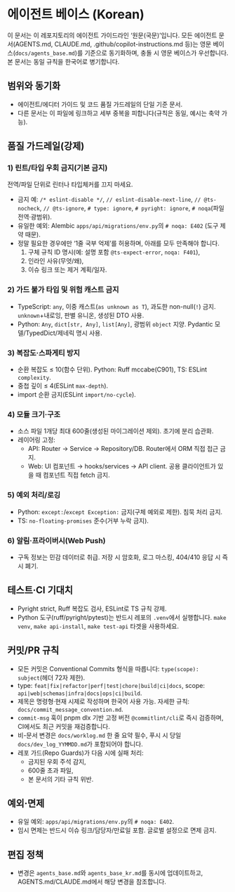 # 에이전트 베이스 (Korean)

이 문서는 이 레포지토리의 에이전트 가이드라인 ‘원문(국문)’입니다. 모든 에이전트 문서(AGENTS.md, CLAUDE.md, .github/copilot-instructions.md 등)는 영문 베이스(`docs/agents_base.md`)를 기준으로 동기화하며, 충돌 시 영문 베이스가 우선합니다. 본 문서는 동일 규칙을 한국어로 병기합니다.

## 범위와 동기화
- 에이전트/에디터 가이드 및 코드 품질 가드레일의 단일 기준 문서.
- 다른 문서는 이 파일에 링크하고 세부 중복을 피합니다(규칙은 동일, 예시는 축약 가능).

## 품질 가드레일(강제)

### 1) 린트/타입 우회 금지(기본 금지)
전역/파일 단위로 린터나 타입체커를 끄지 마세요.
- 금지 예: `/* eslint-disable */`, `// eslint-disable-next-line`, `// @ts-nocheck`, `// @ts-ignore`, `# type: ignore`, `# pyright: ignore`, `# noqa`(파일 전역·광범위).
- 유일한 예외: Alembic `apps/api/migrations/env.py`의 `# noqa: E402` (도구 제약 때문).
- 정말 필요한 경우에만 ‘1줄 국부 억제’를 허용하며, 아래를 모두 만족해야 합니다.
  1) 구체 규칙 ID 명시(예: 설명 포함 `@ts-expect-error`, `noqa: F401`),
  2) 인라인 사유(무엇/왜),
  3) 이슈 링크 또는 제거 계획/일자.

### 2) 가드 불가 타입 및 위험 캐스트 금지
- TypeScript: `any`, 이중 캐스트(`as unknown as T`), 과도한 non-null(`!`) 금지. `unknown`+내로잉, 판별 유니온, 생성된 DTO 사용.
- Python: `Any`, `dict[str, Any]`, `list[Any]`, 광범위 `object` 지양. Pydantic 모델/TypedDict/제네릭 명시 사용.

### 3) 복잡도·스파게티 방지
- 순환 복잡도 ≤ 10(함수 단위). Python: Ruff mccabe(C901), TS: ESLint `complexity`.
- 중첩 깊이 ≤ 4(ESLint `max-depth`).
- import 순환 금지(ESLint `import/no-cycle`).

### 4) 모듈 크기·구조
- 소스 파일 1개당 최대 600줄(생성된 마이그레이션 제외). 초기에 분리 습관화.
- 레이어링 고정:
  - API: Router → Service → Repository/DB. Router에서 ORM 직접 접근 금지.
  - Web: UI 컴포넌트 → hooks/services → API client. 공용 클라이언트가 있을 때 컴포넌트 직접 fetch 금지.

### 5) 예외 처리/로깅
- Python: `except:`/`except Exception:` 금지(구체 예외로 제한). 침묵 처리 금지.
- TS: `no-floating-promises` 준수(거부 누락 금지).

### 6) 알림·프라이버시(Web Push)
- 구독 정보는 민감 데이터로 취급. 저장 시 암호화, 로그 마스킹, 404/410 응답 시 즉시 폐기.

## 테스트·CI 기대치
- Pyright strict, Ruff 복잡도 검사, ESLint로 TS 규칙 강제.
- Python 도구(ruff/pyright/pytest)는 반드시 레포의 `.venv`에서 실행합니다. `make venv`, `make api-install`, `make test-api` 타겟을 사용하세요.

## 커밋/PR 규칙
- 모든 커밋은 Conventional Commits 형식을 따릅니다: `type(scope): subject`(헤더 72자 제한).
- type: `feat|fix|refactor|perf|test|chore|build|ci|docs`, scope: `api|web|schemas|infra|docs|ops|ci|build`.
- 제목은 명령형·현재 시제로 작성하며 한국어 사용 가능. 자세한 규칙: `docs/commit_message_convention.md`.
- `commit-msg` 훅이 pnpm dlx 기반 고정 버전 `@commitlint/cli`로 즉시 검증하며, CI에서도 최근 커밋을 재검증합니다.
- 비-문서 변경은 `docs/worklog.md` 한 줄 요약 필수, 푸시 시 당일 `docs/dev_log_YYMMDD.md`가 포함되어야 합니다.
- 레포 가드(Repo Guards)가 다음 시에 실패 처리:
  - 금지된 우회 주석 감지,
  - 600줄 초과 파일,
  - 본 문서의 기타 규칙 위반.

## 예외·면제
- 유일 예외: `apps/api/migrations/env.py`의 `# noqa: E402`.
- 임시 면제는 반드시 이슈 링크/담당자/만료일 포함. 글로벌 설정으로 면제 금지.

## 편집 정책
- 변경은 `agents_base.md`와 `agents_base_kr.md`를 동시에 업데이트하고, AGENTS.md/CLAUDE.md에서 해당 변경을 참조합니다.
